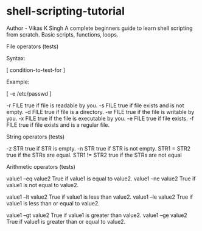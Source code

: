 # shell-scripting-tutorial
Author - Vikas K Singh
A complete beginners guide to learn shell scripting from scratch. Basic scripts, functions, loops.


File operators (tests)

Syntax:

[ condition-to-test-for ]

Example:

[ -e /etc/passwd ]


-r FILE true if file is readable by you.
-s FILE true if file exists and is not empty.
-d FILE true if file is a directory.
-w FILE true if the file is writable by you.
-x FILE true if the file is executable by you.
-e FILE true if file exists.
-f FILE true if file exists and is a regular file.

String operators (tests)

-z STR true   if STR is empty.
-n STR true   if STR is not empty.
STR1 = STR2   true if the STRs are equal.
STR1 != STR2  true if the STRs are not equal


Arithmetic operators (tests)

value1 –eq value2 True if value1 is equal to value2.
value1 –ne value2 True if value1 is not equal to value2.

value1 –lt value2 True if value1 is less than value2.
value1 –le value2 True if value1 is less than or equal to value2.

value1 –gt value2 True if value1 is greater than value2.
value1 –ge value2 True if value1 is greater than or equal to value2.